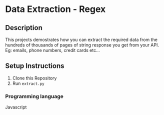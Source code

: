 # Data Extraction - Regex
## Description
This projects demostrates how you can extract the required data from the hundreds of thousands of pages of string response you get from your API. Eg: emails, phone numbers, credit cards etc...
## Setup Instructions
1. Clone this Repository
2. Run `extract.py`
### Programming language 
Javascript
